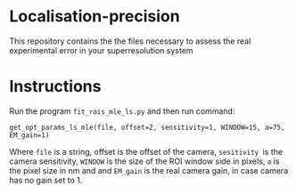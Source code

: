 # Localisation-precision

This repository contains the the files necessary to assess the real experimental error in your superresolution  system

# Instructions

Run the program `fit_rois_mle_ls.py` and then run command:

`get_opt_params_ls_mle(file, offset=2, sensitivity=1, WINDOW=15, a=75, EM_gain=1)` 

Where `file` is a string, offset is the offset of the camera, `sesitivity `is the camera sensitivity, `WINDOW` is the size of the ROI window side in pixels, `a` is the pixel size in nm and and `EM_gain` is the real camera gain, in case camera has no gain set to 1.


